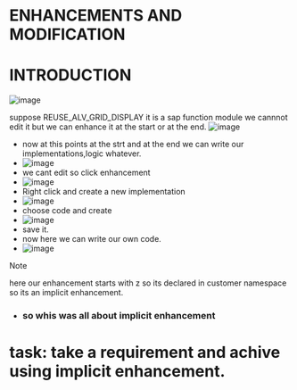 # ENHANCEMENTS AND MODIFICATION
# INTRODUCTION

![image](https://github.com/bhuvabhavik/Enhancements-Modification/assets/49744703/0f01b3c7-80d0-428b-bcb5-5bc1f2365674)

suppose REUSE_ALV_GRID_DISPLAY it is a sap function module we cannnot edit it but we can enhance it at the start or at the end.
![image](https://github.com/bhuvabhavik/Enhancements-Modification/assets/49744703/0bc8128f-b525-429f-81d6-f749a90c8edb)
- now at this points at the strt and at the end we can write our implementations,logic whatever.
- ![image](https://github.com/bhuvabhavik/Enhancements-Modification/assets/49744703/8786f66c-1616-45d7-a272-8a4fe9919ba7)
- we cant edit so click enhancement
- ![image](https://github.com/bhuvabhavik/Enhancements-Modification/assets/49744703/6adcb0bb-203b-420a-8b45-88944a64fc82)
- Right click and create a new implementation
- ![image](https://github.com/bhuvabhavik/Enhancements-Modification/assets/49744703/a3cfb43d-a78f-4681-83e2-baea40f06668)
- choose code and create
- ![image](https://github.com/bhuvabhavik/Enhancements-Modification/assets/49744703/2bfeced9-49e2-48e3-8623-5986a8c81619)
- save it.
- now here we can write our own code.
- ![image](https://github.com/bhuvabhavik/Enhancements-Modification/assets/49744703/ac9b1b6b-80fc-4140-80b7-c2fc1bc4db8c)
>[!NOTE]
>here our enhancement starts with z so its declared in customer namespace so its an implicit enhancement.
- ### so whis was all about implicit enhancement


# task:  take a requirement and achive using implicit enhancement.





  

